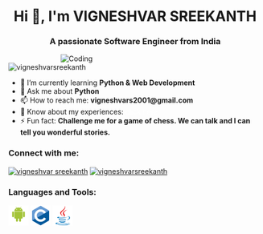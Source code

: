 <!DOCTYPE html>
<html>
<head>

</head>
<body>
<h1 align="center">Hi 👋, I'm VIGNESHVAR SREEKANTH</h1>
<h3 align="center">A passionate Software Engineer from India</h3>
<img align="right" alt="Coding" width="400" src="https://cdn.dribbble.com/users/1162077/screenshots/3848914/programmer.gif">

<p align="left"> <img src="https://komarev.com/ghpvc/?username=vigneshvarsreekanth&label=Profile%20views&color=0e75b6&style=flat" alt="vigneshvarsreekanth" /> </p>

<ul>
  <li>🌱 I’m currently learning <strong>Python & Web Development</strong></li>
  <li>💬 Ask me about <strong>Python</strong></li>
  <li>📫 How to reach me: <strong>vigneshvars2001@gmail.com</strong></li>
  <li>📄 Know about my experiences: <a href="https://codered-vigneshvar.github.io/portfoliosite/index.html" style="color: white;">click here</a></li>
  <li>⚡ Fun fact: <strong>Challenge me for a game of chess. We can talk and I can tell you wonderful stories.</strong></li>
</ul>

<h3 align="left">Connect with me:</h3>
<p align="left">
  <a href="https://www.linkedin.com/in/vigneshvar-sreekanth-07a63416b/" target="_blank"><img align="center" src="https://raw.githubusercontent.com/rahuldkjain/github-profile-readme-generator/master/src/images/icons/Social/linked-in-alt.svg" alt="vigneshvar sreekanth" height="30" width="40" /></a>
  <a href="https://instagram.com/vigneshvarsreekanth" target="_blank"><img align="center" src="https://raw.githubusercontent.com/rahuldkjain/github-profile-readme-generator/master/src/images/icons/Social/instagram.svg" alt="vigneshvarsreekanth" height="30" width="40" /></a>
</p>

<h3 align="left">Languages and Tools:</h3>
<p align="left">
  <a href="https://developer.android.com" target="_blank" rel="noreferrer"><img src="https://raw.githubusercontent.com/devicons/devicon/master/icons/android/android-original-wordmark.svg" alt="android" width="40" height="40" /></a>
  <a href="https://www.cprogramming.com/" target="_blank" rel="noreferrer"><img src="https://raw.githubusercontent.com/devicons/devicon/master/icons/c/c-original.svg" alt="c" width="40" height="40" /></a>
  <a href="https://www.java.com" target="_blank" rel="noreferrer"><img src="https://raw.githubusercontent.com/devicons/devicon/master/icons/java/java-original.svg" alt="java" width="40" height="40" /></a>
  <a href="https://www.mysql.com/" target="_blank" rel="noreferrer"><img src="https://raw.githubusercontent.com/devicons/dev
